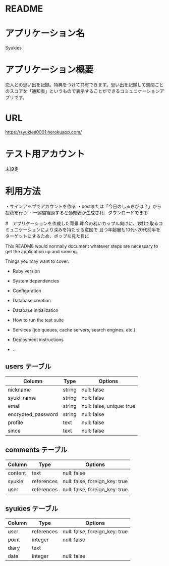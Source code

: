 # README

# アプリケーション名
Syukies

 # アプリケーション概要
 恋人との思い出を記録。特典をつけて共有できます。思い出を記録して週間ごとのスコアを「通知表」というもので表示することができるコミュニケーションアプリです。
 
 # URL
 https://syukies0001.herokuapp.com/
 
 # テスト用アカウント
 未設定
 
 # 利用方法
 ・サインアップでアカウントを作る
 ・postまたは「今日のしゅきぴは？」から投稿を行う
 ・一週間経過すると通知表が生成され、ダウンロードできる
 
 #　アプリケーションを作成した背景
 昨今の若いカップル向けに、1対1で取るコミュニケーションにより深みを持たせる意図で
 且つ年齢層も10代~20代前半をターゲットにするため、ポップな見た目に


This README would normally document whatever steps are necessary to get the
application up and running.

Things you may want to cover:

* Ruby version

* System dependencies

* Configuration

* Database creation

* Database initialization

* How to run the test suite

* Services (job queues, cache servers, search engines, etc.)

* Deployment instructions

* ...
## users テーブル

| Column             | Type   | Options     |
| ------------------ | ------ | ----------- |
| nickname           | string | null: false |
| syuki_name         | string | null: false |
| email              | string | null: false, unique: true |
| encrypted_password | string | null: false |
| profile            | text   | null: false |
| since              | text   | null: false |

## comments テーブル

| Column             | Type   | Options     |
| ------------------ | ------ | ----------- |
| content            | text   | null: false |
| syukie             | references | null: false, foreign_key: true |
| user               | references | null: false, foreign_key: true |


## syukies テーブル

| Column | Type       | Options                        |
| ------ | ---------- | ------------------------------ |
| user   | references | null: false, foreign_key: true |
| point  | integer    | null: false |
| diary  | text       |   |
| date   | integer    | null: false |
